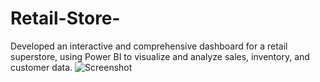 # Retail-Store-
Developed an interactive and comprehensive dashboard for a retail superstore, using Power BI to visualize and analyze sales, inventory, and customer data.
![Screenshot ](https://github.com/RitikMandole/Retail-Store-/assets/68509098/90dc0614-8816-4173-b128-0ddbf19ab7f8)
